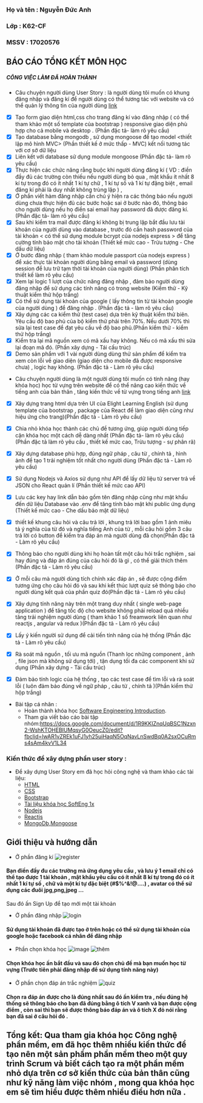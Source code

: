 ### Họ và tên : Nguyễn Đức Anh 
### Lớp : K62-CF
### MSSV : 17020576


## BÁO CÁO TỔNG KẾT MÔN HỌC
##### CÔNG VIỆC LÀM ĐÃ HOÀN THÀNH
* Câu chuyện người dùng User Story : là người dùng tôi muốn có khung đăng nhập và đăng kí để người dùng có thể tương tác với website và có thể quản lý thông tin của người dùng
[link]( https://github.com/manhung99/INT2208-7-2019/issues/14)

- [x] Tạo form giao diện html,css cho trang đăng kí vào đăng nhập ( có thể tham khảo một số template của bootstrap ) responsive giao diện phù hợp cho cả mobile và desktop . (Phần đặc tả- làm rõ yêu cầu)
- [x] Tạo database bằng mongodb , sử dụng mongoose để tạo model <thiết lập mô hình MVC> (Phần thiết kế ở mức thấp - MVC)
 kết nối tương tác với cơ sở dữ liệu
- [x] Liên kết với database sử dụng module mongoose (Phần đặc tả- làm rõ yêu cầu)
- [x] Thực hiện các chức năng rằng buộc khi người dùng đăng kí ( VD : điền đầy đủ các trường còn thiếu nếu người dùng bỏ qua , mật khẩu ít nhất 8 kí tự trong đó có ít nhất 1 kí tự chữ , 1 kí tự số  và 1 kí tự đặng biệt , email đăng kí phải là duy nhất không trùng lặp ) , 
- [x] Ở phần viết hàm đăng nhập cần chú ý hiện ra các thông báo nếu người dùng chưa thực hiện đủ các bước hoặc sai ở bước nào đó, thông báo cho người dùng nếu họ điền sai email hay password đã được đăng kí.(Phần đặc tả- làm rõ yêu cầu)
- [x] Sau khi kiểm tra mail được đăng kí không bị trung lặp bắt đầu lưu tài khoản của người dùng vào database , trước đó cần hash password của tài khoản < có thể sử dụng module bcrypt của nodejs express > để tăng cường tính bảo mật cho tài khoản (Thiết kế mức cao - Trừu tượng - Che dấu dữ liệu)
- [x] Ở bước đăng nhập ( tham khảo module passport của nodejs express ) để xác thực tài khoản người dùng bằng email và password (dùng session để lưu trữ tạm thời tài khoản của người dùng) (Phần phân tích thiết kế làm rõ yêu cầu)
- [x] Xem lại logic 1 lượt của chức năng đăng nhập , đảm bảo người dùng đăng nhập để sử dụng các tính năng có trong website (Kiểm thử - Kỹ thuật kiểm thử hộp trắng)
- [x] Có thể sử dụng tài khoản của google ( lấy thông tin từ tài khoản google của người dùng )
 để đăng nhập . (Phần đặc tả - làm rõ yêu cầu)
- [x] Xây dựng các ca kiểm thử (test case) dựa trên kỹ thuật kiểm thử biên. Yêu cầu độ bao phủ của bộ kiểm thử phải trên 70%. Nếu dưới 70% thì sửa lại test case để đạt yêu cầu về độ bao phủ.(Phần kiểm thử - kiểm thử hộp trắng)
- [x] Kiểm tra lại mã nguồn xem có mã xấu hay không. Nếu có mã xấu thì sửa lại đoạn mã đó. (Phần xây dựng - Tái cấu trúc)
- [x] Demo sản phẩm với 1 vài người dùng dùng thử sản phẩm để kiểm tra xem còn lỗi về giao diện (giao diện cho mobile đã được responsive chưa) , logic hay không. (Phần đặc tả - Làm rõ yêu cầu)

* Câu chuyện người dùng là một người dùng tôi muốn có tính năng (hay khóa học) học từ vựng trên website để có thể nâng cao kiến thức về tiếng anh của bản thân , tăng kiến thức về từ vựng trong tiếng anh
[link]( https://github.com/manhung99/INT2208-7-2019/issues/17)

- [x] Xây dựng trang html dựa trên UI của Elight Learning English (sử dụng template của bootstrap , package của React để làm giao diện cũng như hiệu ứng cho trang)(Phần đặc tả - Làm rõ yêu cầu)
- [x] Chia nhỏ khóa học thành các chủ đề tương ứng, giúp người dùng tiếp cận khóa học một cách dễ dàng nhất (Phần đặc tả- làm rõ yêu cầu) (Phần đặc tả làm rõ yêu cầu , thiết kế mức cao, Trừu tượng - sự phân rã)
- [x] Xây dựng database phù hợp, đúng ngữ pháp , câu từ , chính tả , hình ảnh để tạo 1 trải nghiệm tốt nhất cho người dùng (Phần đặc tả - Làm rõ yêu cầu)
- [x] Sử dụng Nodejs và Axios sử dụng như API để lấy dữ liệu từ server trả về JSON cho React quản lí (Phần thiết kế mức cao API)
- [x] Lưu các key hay link dẫn bảo gồm tên đăng nhập cũng như mật khẩu đến dữ liệu Database vào .env để tăng tính bảo mật khi public ứng dụng (Thiết kế mức cao - Che dấu bảo mật dữ liệu)
- [x] thiết kế khung câu hỏi và câu trả lời , khung trả lời bao gồm 1 ảnh miêu tả ý nghĩa của từ đó và nghĩa tiếng Anh của từ , mỗi câu hỏi gồm 3 câu trả lời có button để kiểm tra đáp án mà người dùng đã chọn(Phần đặc tả - Làm rõ yêu cầu)
- [x] Thông báo cho người dùng khi họ hoàn tất một câu hỏi trắc nghiệm , sai hay đúng và đáp án đúng của câu hỏi đó là gì , có thể giải thích thêm (Phần đặc tả - Làm rõ yêu cầu)
 - [x] Ở mỗi câu mà người dùng tích chính xác đáp án , sẽ được cộng điểm tương ứng cho câu hỏi đó và sau khi kết thúc lượt quiz sẽ thông báo cho người dùng kết quả của phần quiz đó(Phần đặc tả - Làm rõ yêu cầu)
- [x] Xây dựng tính năng này trên một trang duy nhất ( single web-page application ) để tăng tốc độ cho website không phải reload quá nhiều tăng trải nghiệm người dùng ( tham khảo 1 số freamwork liên quan như reactjs , angular và redux )(Phần đặc tả - Làm rõ yêu cầu)
- [x] Lấy ý kiến người sử dụng để cải tiến tính năng của hệ thống (Phần đặc tả - Làm rõ yêu cầu)
- [x] Rà soát mã nguồn , tối ưu mã nguồn (Thanh lọc những component , ảnh , file json mà không sử dụng tới) , tận dụng tối đa các component khi sử dụng (Phần xây dựng - Tái cấu trúc)
- [x] Đảm bảo tính logic của hệ thống , tạo các test case để tìm lỗi và rà soát lỗi ( luôn đảm bảo đúng về ngữ pháp , câu từ , chính tả )(Phần kiểm thử hộp trắng)



* Bài tập cá nhân :
	- Hoàn thành khóa học [Software Engineering Introduction](https://github.com/manhung99/INT2208-7-2019/blob/master/NguyenDucAnh/SoftEng1x.jpg).
	- Tham gia viết báo cáo bài tập nhóm:https://docs.google.com/document/d/1R9KKIZnqUqBSC1Nzxn2-WshKTOHEBIUMqsyG0OeucZ0/edit?fbclid=IwAR1vZREk1uFJ1yh25uiHaqN5OqNavLnSwdBq0A2sxOCuRms4sAm4kvV1L34


### Kiến thức để xây dựng phần user story :
* Để xây dựng User Story em đã học hỏi công nghệ và tham khảo các tài liệu:
	* [HTML](https://www.w3schools.com/html/default.asp)
	* [CSS](https://www.w3schools.com/css/default.asp)
	* [Bootstrap](https://www.w3schools.com/bootstrap/default.asp)
	* [Tài liệu khóa học SoftEng 1x](https://docs.google.com/document/d/1a4i_31R8WBUAnF91syr1FwBpKoAiTY6rEJt1xWjb74M/edit#heading=h.nzv2vaiffe4k)
	* [Nodejs](https://nodejs.org/en/)
	* [Reactjs](https://reactjs.org/docs/)
	* [MongoDb,Mongoose](https://github.com/Automattic/mongoose)

## Giới thiệu và hướng dẫn
* Ở phần đăng kí
![register](https://user-images.githubusercontent.com/41587478/57239918-72ae4500-7057-11e9-9b61-e2608b9ada8c.png)
#### Bạn điền đầy đu các trường mà ứng dụng yêu cầu , và lưu ý 1 email chỉ có thể tạo được 1 tài khoản , mật khẩu yêu cầu có ít nhất 8 kí tự trong đó có ít nhất 1 kí tự số , chữ và một kí tự đặc biệt (#$%^&!@....) , avatar có thể sử dụng các đuôi jpg,png,jpeg ... 
 Sau đó ấn Sign Up để tạo mới một tài khoản

* Ở phần đăng nhập 
![login](https://user-images.githubusercontent.com/41587478/57239913-704beb00-7057-11e9-8bcf-c23f0b500a6a.png)
#### Sử dụng tài khoản đã được tạo ở trên hoặc có thể sử dụng tài khoản của google hoặc facebook cá nhân để đăng nhập

* Phần chọn khóa học 
![image](https://user-images.githubusercontent.com/41587478/57240659-3f6cb580-7059-11e9-9de0-c3a0d649216d.png)
![thêm](https://user-images.githubusercontent.com/41587478/57240076-df294400-7057-11e9-83ba-138b0fcbf320.png)
#### Chọn khóa học ấn bắt đầu và sau đó chọn chủ đề mà bạn muốn học từ vựng (Trước tiên phải đăng nhập để sử dụng tính năng này)

* Ở phần chọn đáp án trắc nghiệm
![quiz](https://user-images.githubusercontent.com/41587478/57240095-e94b4280-7057-11e9-84c4-e109396506ab.png)
#### Chọn ra đáp án được cho là đúng nhất sau đó ấn kiểm tra , nếu đúng hệ thống sẽ thông báo cho bạn đã đúng bằng ô tích V xanh và bạn được cộng điểm , còn sai thì bạn sẽ được thông báo đáp án và ô tích X đỏ nói rằng bạn đã sai ở câu hỏi đó .

## Tổng kết: Qua tham gia khóa học Công nghệ phần mềm, em đã học thêm nhiều kiến thức để tạo nên một sản phẩm phần mềm theo một quy trình Scrum và biết cách tạo ra một phần mềm nhỏ dựa trên cơ sở kiến thức của bản thân cũng như kỹ năng làm việc nhóm , mong qua khóa học em sẽ tìm hiểu được thêm nhiều điều hơn nữa .

